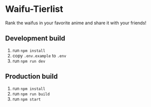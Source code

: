 # Waifu-Tierlist

Rank the waifus in your favorite anime and share it with your friends!

## Development build
1. run `npm install`
2. copy `.env.example` to `.env`
3. run `npm run dev`

## Production build
1. run `npm install`
1. run `npm run build`
2. run `npm start`

